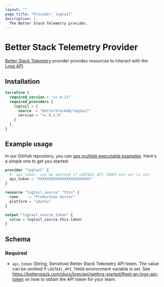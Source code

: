 ```yaml
---
layout: ""
page_title: "Provider: logtail"
description: |-
  The Better Stack Telemetry provider.
---
```


# Better Stack Telemetry Provider

[Better Stack Telemetry](https://logs.betterstack.com) provider provides resources to interact with the [Logs API](https://betterstack.com/docs/logs/api/getting-started/).

## Installation

```terraform
terraform {
  required_version = ">= 0.13"
  required_providers {
    logtail = {
      source  = "BetterStackHQ/logtail"
      version = ">= 0.2.0"
    }
  }
}
```

## Example usage

In our GitHub repository, you can [see multiple executable examples](https://github.com/BetterStackHQ/terraform-provider-logtail/tree/master/examples).
Here's a simple one to get you started:

```terraform
provider "logtail" {
  # `api_token` can be omitted if LOGTAIL_API_TOKEN env var is set.
  api_token = "XXXXXXXXXXXXXXXXXXXXXXXX"
}

resource "logtail_source" "this" {
  name     = "Production Server"
  platform = "ubuntu"
}

output "logtail_source_token" {
  value = logtail_source.this.token
}
```

<!-- schema generated by tfplugindocs -->
## Schema

### Required

- `api_token` (String, Sensitive) Better Stack Telemetry API token. The value can be omitted if `LOGTAIL_API_TOKEN` environment variable is set. See https://betterstack.com/docs/logs/api/getting-started/#get-an-logs-api-token on how to obtain the API token for your team.
